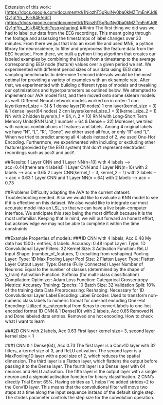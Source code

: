 Extension of this work: [https://docs.google.com/document/d/1NiozhT5gRuINy0ba0kMZTmEnKJd8Qv1gfYn__K-k64E/edit](https://docs.google.com/document/d/1NiozhT5gRuINy0ba0kMZTmEnKJd8Qv1gfYn__K-k64E/edit?usp=sharing)
##Intro
The first thing we did was we had to label our data from the EEG recordings. This meant going through the footage and assessing the timestamps of label changes over 30 minutes. From there we put that into an excel file and used MNE, a python library for neuroscience, to filter and preprocess the feature data from the EEG headset. From there, we built a python tiling algorithm that creates our labeled examples by combining the labels from a timestamp to the average corresponding EEG node (feature) values over a given period we set. We experimented with different period sizes of our data using EEG data sampling benchmarks to determine 1 second intervals would be the most optimal for providing a variety of examples with an ok sample rate. After that, we experimented with building different types of models and tweaking our optimizations and hyperparameters as outlined below. We attempted to implement our AVA model first, and then moved onto some sklearn models as well.
Different Neural network models worked on in order:
1 cnn layer(kernel_size = 3) & 1 dense layer(10 nodes)
1 cnn layer(kernel_size = 3) & 1 dense layer(64 nodes)
2 cnn layers(kernel_size_1 = 3)(kernel_size_2 = 1)
NN with 2 hidden layers(n_1 = 64, n_2 = 10)
RNN with Long-Short Term Memory Units(RNN Unit_1 number = 64 & Dense = 32)
Moreover, we tried with various combinations of features and labels. Among 4 original labels we have “N”, “L”, “R”, “Done”, we either used all four, or only “R” and “L”. When we tried to predict among all 4 labels instead of 2, we used One-Hot Encoding. Furthermore, we experimented with including or excluding other features(provided by the EEG system) that don’t represent electrodes’ recordings such as accX and accY.

##Results:
1 Layer CNN and 1 Layer NN(n=10) with 4 labels –> acc=0.44(there are 4 labels!)
1 Layer CNN and 1 Layer NN(n=10) with 2 labels –> acc = 0.65
2 Layer CNN(kernel_1 = 3, kernel_2 = 1) with 2 labels –> acc = 0.63
1 Layer CNN and 1 Layer NN(n = 64) with 2 labels –> acc = 0.73

##Problems
Difficulty adapting the AVA to the current dataset. Troubleshooting needed. Also we would like to evaluate a KNN model to see if it is effective on this dataset. We also would like to integrate our most accurate model into an LSL, so that we can have a live brain-computer interface. We anticipate this step being the most difficult because it is the most unfamiliar. Keeping that in mind, we will put forward an honest effort, but acknowledge we may not be able to complete it within the time constraints.

##Example Properties of models:
###1D CNN with 4 labels, Acc 0.48
 My data has 1500+ entries, 4 labels. Accuracy: 0.48
Input Layer:
Type: 1D Convolutional Layer
Filters: 32
Kernel Size: 3
Activation Function: ReLU
Input Shape: (number_of_features, 1) (resulting from reshaping)
Pooling Layer:
Type: 1D Max Pooling Layer
Pool Size: 2
Flatten Layer:
Type: Flatten Layer
Output Layer:
Type: Dense (Fully Connected) Layer
Number of Neurons: Equal to the number of classes (determined by the shape of y_train)
Activation Function: Softmax (for multi-class classification)
Compilation:
Optimizer: Adam
Loss Function: Categorical Crossentropy
Metrics: Accuracy
Training:
Epochs: 10
Batch Size: 32
Validation Split: 10% of the training data
Data Preprocessing:
Reshaping: Necessary for 1D Convolutional Layer
Label Encoding:
Label Encoder: Used to transform non-numeric class labels to numeric format for one-hot encoding
One-Hot Encoding: Utilized to_categorical from Keras to convert labels to one-hot encoded format
1D CNN & 1 Dense(10) with 2 labels, Acc 0.65
Removed N and Done labeled data entries. Removed one hot encoding. 
How to check what I want to learn

###2D CNN with 2 labels, Acc 0.63
First layer kernel size= 3, second layer kernel size = 1

###1 CNN & 1 Dense(64), Acc 0.73
The first layer is a Conv1D layer with 32 filters, a kernel size of 3, and ReLU activation.
The second layer is a MaxPooling1D layer with a pool size of 2, which reduces the spatial dimension.
The third layer is a Flatten layer, which flattens the output before passing it to the Dense layer.
The fourth layer is a Dense layer with 64 neurons and ReLU activation.
The fifth layer is the output layer with a single neuron and a sigmoid activation function for binary classification.
2 CNN’s directly 
Trial Error: 65%. Having strides as 1, helps
I've added strides=2 to the Conv1D layer. This means that the convolutional filter will move two steps at a time along the input sequence instead of the default single step. The strides parameter controls the step size for the convolution operation.
